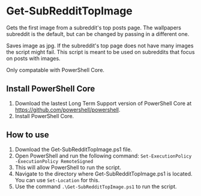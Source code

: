 # Get-SubRedditTopImage

Gets the first image from a subreddit's top posts page. The wallpapers subreddit is the default, but can be changed by passing in a different one.

Saves image as jpg. If the subreddit's top page does not have many images the script might fail. This script is meant to be used on subreddits that focus on posts with images. 

Only compatable with PowerShell Core.

## Install PowerShell Core
1. Download the lastest Long Term Support version of PowerShell Core at https://github.com/powershell/powershell.
2. Install PowerShell Core.

## How to use
1. Download the Get-SubRedditTopImage.ps1 file.
2. Open PowerShell and run the following command: `Set-ExecutionPolicy -ExecutionPolicy RemoteSigned`
3. This will allow PowerShell to run the script.
4. Navigate to the directory where Get-SubRedditTopImage.ps1 is located. You can use `Set-Location` for this.
5. Use the command `.\Get-SubRedditTopImage.ps1` to run the script. 